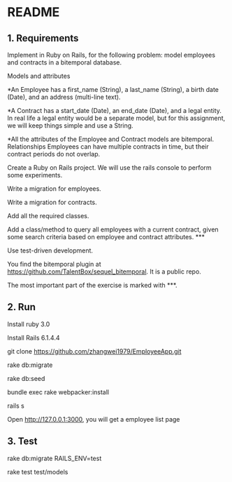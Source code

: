 # README

## 1. Requirements

Implement in Ruby on Rails, for the following problem:  model employees and contracts in a bitemporal database.

Models and attributes

*An Employee has a first_name (String), a last_name (String), a birth date (Date), and an address (multi-line text).

*A Contract has a start_date (Date), an end_date (Date), and a legal entity. In real life a legal entity would be a separate model, but for this assignment, we will keep things simple and use a String.

*All the attributes of the Employee and Contract models are bitemporal.
  Relationships
  Employees can have multiple contracts in time, but their contract periods do not overlap.

Create a Ruby on Rails project. We will use the rails console to perform some experiments.

Write a migration for employees.

Write a migration for contracts.

Add all the required classes.

Add a class/method to query all employees with a current contract, given some search criteria based on employee and contract attributes. ***

Use test-driven development.

You find the bitemporal plugin at https://github.com/TalentBox/sequel_bitemporal. It is a public repo.

The most important part of the exercise is marked with ***.

## 2. Run

Install ruby 3.0

Install Rails 6.1.4.4

git clone https://github.com/zhangwei1979/EmployeeApp.git

rake db:migrate

rake db:seed

bundle exec rake webpacker:install

rails s

Open http://127.0.0.1:3000, you will get a employee list page

## 3. Test

rake db:migrate RAILS_ENV=test

rake test test/models